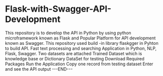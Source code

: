 

# Flask-with-Swagger-API-Development
This repository is to develop the API in Python by using python microframework known as Flask and Popular Platform for API development known as Swagger. This repository used build -in library flaskgger in Pyhton to build API. Fast text processing and searching Application in Python, NLP, Flask, Swagger.
Two datasets are attached Trained Dataset which is knowledge base or Dictionary
DataSet for testing 
Download Required Packages 
Run the Application
Copy one record from testing dataset 
Enter and see the API output
---END---
